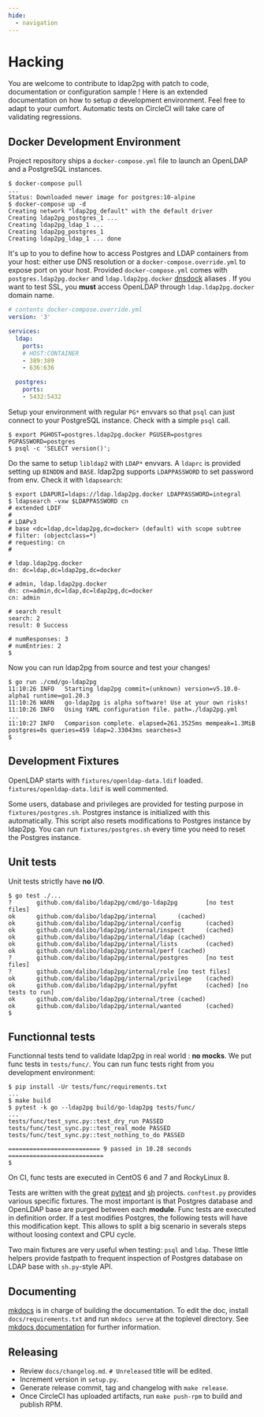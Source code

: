 ```yaml
---
hide:
  - navigation
---
```


<h1>Hacking</h1>

You are welcome to contribute to ldap2pg with patch to code, documentation or
configuration sample ! Here is an extended documentation on how to setup *a*
development environment. Feel free to adapt to your cumfort. Automatic tests on
CircleCI will take care of validating regressions.


## Docker Development Environment

Project repository ships a `docker-compose.yml` file to launch an OpenLDAP and
a PostgreSQL instances.

``` console
$ docker-compose pull
...
Status: Downloaded newer image for postgres:10-alpine
$ docker-compose up -d
Creating network "ldap2pg_default" with the default driver
Creating ldap2pg_postgres_1 ...
Creating ldap2pg_ldap_1 ...
Creating ldap2pg_postgres_1
Creating ldap2pg_ldap_1 ... done
```

It's up to you to define how to access Postgres and LDAP containers from your
host: either use DNS resolution or a `docker-compose.override.yml` to expose
port on your host. Provided `docker-compose.yml` comes with
`postgres.ldap2pg.docker` and `ldap.ldap2pg.docker`
[dnsdock](https://github.com/aacebedo/dnsdock) aliases . If you want to test
SSL, you **must** access OpenLDAP through `ldap.ldap2pg.docker` domain name.

``` yaml
# contents docker-compose.override.yml
version: '3'

services:
  ldap:
    ports:
    # HOST:CONTAINER
    - 389:389
    - 636:636

  postgres:
    ports:
    - 5432:5432
```

Setup your environment with regular `PG*` envvars so that `psql` can just
connect to your PostgreSQL instance. Check with a simple `psql` call.

``` console
$ export PGHOST=postgres.ldap2pg.docker PGUSER=postgres PGPASSWORD=postgres
$ psql -c 'SELECT version()';
```

Do the same to setup `libldap2` with `LDAP*` envvars. A `ldaprc` is provided
setting up `BINDDN` and `BASE`. ldap2pg supports `LDAPPASSWORD` to set
password from env. Check it with `ldapsearch`:

``` console
$ export LDAPURI=ldaps://ldap.ldap2pg.docker LDAPPASSWORD=integral
$ ldapsearch -vxw $LDAPPASSWORD cn
# extended LDIF
#
# LDAPv3
# base <dc=ldap,dc=ldap2pg,dc=docker> (default) with scope subtree
# filter: (objectclass=*)
# requesting: cn
#

# ldap.ldap2pg.docker
dn: dc=ldap,dc=ldap2pg,dc=docker

# admin, ldap.ldap2pg.docker
dn: cn=admin,dc=ldap,dc=ldap2pg,dc=docker
cn: admin

# search result
search: 2
result: 0 Success

# numResponses: 3
# numEntries: 2
$
```

Now you can run ldap2pg from source and test your changes!

``` console
$ go run ./cmd/go-ldap2pg
11:10:26 INFO   Starting ldap2pg commit=(unknown) version=v5.10.0-alpha1 runtime=go1.20.3
11:10:26 WARN   go-ldap2pg is alpha software! Use at your own risks!
11:10:26 INFO   Using YAML configuration file. path=./ldap2pg.yml
...
11:10:27 INFO   Comparison complete. elapsed=261.3525ms mempeak=1.3MiB postgres=0s queries=459 ldap=2.33043ms searches=3
$
```

## Development Fixtures

OpenLDAP starts with `fixtures/openldap-data.ldif` loaded.
`fixtures/openldap-data.ldif` is well commented.

Some users, database and privileges are provided for testing purpose in
`fixtures/postgres.sh`. Postgres instance is initialized with this
automatically. This script also resets modifications to Postgres instance by
ldap2pg. You can run `fixtures/postgres.sh` every time you need to reset the
Postgres instance.


## Unit tests

Unit tests strictly have **no I/O**.
``` console
$ go test ./...
?       github.com/dalibo/ldap2pg/cmd/go-ldap2pg        [no test files]
ok      github.com/dalibo/ldap2pg/internal      (cached)
ok      github.com/dalibo/ldap2pg/internal/config       (cached)
ok      github.com/dalibo/ldap2pg/internal/inspect      (cached)
ok      github.com/dalibo/ldap2pg/internal/ldap (cached)
ok      github.com/dalibo/ldap2pg/internal/lists        (cached)
ok      github.com/dalibo/ldap2pg/internal/perf (cached)
?       github.com/dalibo/ldap2pg/internal/postgres     [no test files]
?       github.com/dalibo/ldap2pg/internal/role [no test files]
ok      github.com/dalibo/ldap2pg/internal/privilege    (cached)
ok      github.com/dalibo/ldap2pg/internal/pyfmt        (cached) [no tests to run]
ok      github.com/dalibo/ldap2pg/internal/tree (cached)
ok      github.com/dalibo/ldap2pg/internal/wanted       (cached)
$
```


## Functionnal tests

Functionnal tests tend to validate ldap2pg in real world : **no mocks**.
We put func tests in `tests/func/`.
You can run func tests right from you development environment:


``` console
$ pip install -Ur tests/func/requirements.txt
...
$ make build
$ pytest -k go --ldap2pg build/go-ldap2pg tests/func/
...
tests/func/test_sync.py::test_dry_run PASSED
tests/func/test_sync.py::test_real_mode PASSED
tests/func/test_sync.py::test_nothing_to_do PASSED

========================== 9 passed in 10.28 seconds ===========================
$
```

On CI, func tests are executed in CentOS 6 and 7 and RockyLinux 8.

Tests are written with the great [pytest](https://doc.pytest.org) and
[sh](https://amoffat.github.io/sh/) projects. `conftest.py` provides various
specific fixtures. The most important is that Postgres database and OpenLDAP
base are purged between each **module**. Func tests are executed in definition
order. If a test modifies Postgres, the following tests will have this
modification kept. This allows to split a big scenario in severals steps without
loosing context and CPU cycle.

Two main fixtures are very useful when testing: `psql` and `ldap`. These little
helpers provide fastpath to frequent inspection of Postgres database on LDAP
base with `sh.py`-style API.


## Documenting

[mkdocs](http://www.mkdocs.org) is in charge of building the documentation. To
edit the doc, install `docs/requirements.txt` and run `mkdocs serve` at the
toplevel directory. See [mkdocs
documentation](http://www.mkdocs.org/user-guide/writing-your-docs/) for further
information.


## Releasing

- Review `docs/changelog.md`. `# Unreleased` title will be edited.
- Increment version in `setup.py`.
- Generate release commit, tag and changelog with `make release`.
- Once CircleCI has uploaded artifacts, run `make push-rpm` to build and publish RPM.

